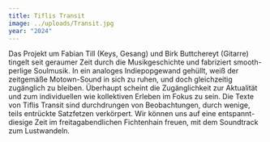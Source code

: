 ```yaml
---
title: Tiflis Transit
image: ../uploads/Transit.jpg
year: "2024"
---
```

Das Projekt um Fabian Till (Keys, Gesang) und Birk Buttchereyt (Gitarre) tingelt seit geraumer Zeit durch die Musikgeschichte und fabriziert smooth-perlige Soulmusik. In ein analoges Indiepopgewand gehüllt, weiß der zeitgemäße Motown-Sound in sich zu ruhen, und doch gleichzeitig zugänglich zu bleiben. Überhaupt scheint die Zugänglichkeit zur Aktualität und zum individuellen wie kollektiven Erleben im Fokus zu sein. Die Texte von Tiflis Transit sind durchdrungen von Beobachtungen, durch wenige, teils entrückte Satzfetzen verkörpert. Wir können uns auf eine entspannt-diesige Zeit im freitagabendlichen Fichtenhain freuen, mit dem Soundtrack zum Lustwandeln.